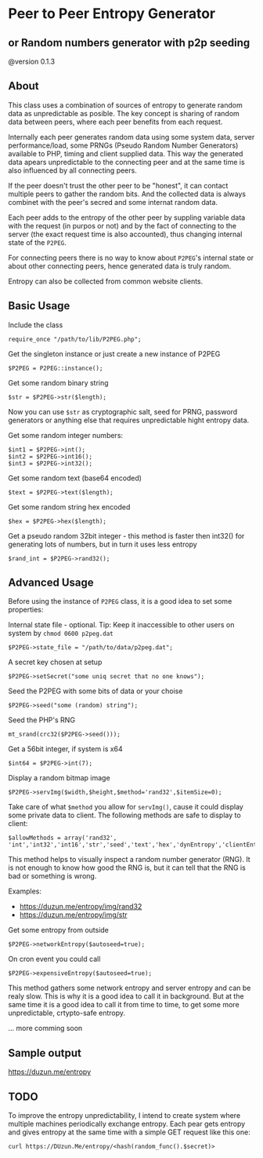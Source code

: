 
# Peer to Peer Entropy Generator
## or Random numbers generator with p2p seeding
@version 0.1.3

## About

This class uses a combination of sources of entropy to generate random data as unpredictable as posible. 
The key concept is sharing of random data between peers, where each peer benefits from each request.

Internally each peer generates random data using some system data, server performance/load, some PRNGs (Pseudo Random Number Generators) available to PHP, timing and client supplied data. This way the generated data apears unpredictable to the connecting peer and at the same time is also influenced by all connecting peers.

If the peer doesn't trust the other peer to be "honest", it can contact multiple peers to gather the random bits. And the collected data is always combinet with the peer's secred and some internat random data.

Each peer adds to the entropy of the other peer by suppling variable data with the request (in purpos or not) and by the fact of connecting to the server (the exact request time is also accounted), thus changing internal state of the `P2PEG`.

For connecting peers there is no way to know about `P2PEG`'s internal state or about other connecting peers, hence generated data is truly random.

Entropy can also be collected from common website clients.

## Basic Usage

Include the class

    require_once "/path/to/lib/P2PEG.php";
    
Get the singleton instance or just create a new instance of P2PEG

    $P2PEG = P2PEG::instance();
    
Get some random binary string

    $str = $P2PEG->str($length);

Now you can use `$str` as cryptographic salt, seed for PRNG, password generators or anything else that requires unpredictable hight entropy data.
    
Get some random integer numbers:

    $int1 = $P2PEG->int();
    $int2 = $P2PEG->int16();
    $int3 = $P2PEG->int32();
    
Get some random text (base64 encoded)

    $text = $P2PEG->text($length);
    
Get some random string hex encoded

    $hex = $P2PEG->hex($length);

Get a pseudo random 32bit integer - this method is faster then int32() for generating lots of numbers, but in turn it uses less entropy

    $rand_int = $P2PEG->rand32();

## Advanced Usage

Before using the instance of `P2PEG` class, it is a good idea to set some properties:

Internal state file - optional. Tip: Keep it inaccessible to other users on system by `chmod 0600 p2peg.dat`

    $P2PEG->state_file = "/path/to/data/p2peg.dat";
    
A secret key chosen at setup

    $P2PEG->setSecret("some uniq secret that no one knows");

Seed the P2PEG with some bits of data or your choise

    $P2PEG->seed("some (random) string");
    
Seed the PHP's RNG

    mt_srand(crc32($P2PEG->seed()));
    
Get a 56bit integer, if system is x64

    $int64 = $P2PEG->int(7);

Display a random bitmap image

    $P2PEG->servImg($width,$height,$method='rand32',$itemSize=0);
    
Take care of what `$method` you allow for `servImg()`, cause it could display some private data to client.
The following methods are safe to display to client:

    $allowMethods = array('rand32', 'int','int32','int16','str','seed','text','hex','dynEntropy','clientEntropy','networkEntropy');

This method helps to visually inspect a random number generator (RNG). It is not enough to know how good the RNG is, but it can tell that the RNG is bad or something is wrong.

Examples:
- https://duzun.me/entropy/img/rand32
- https://duzun.me/entropy/img/str


Get some entropy from outside
    
    $P2PEG->networkEntropy($autoseed=true);

On cron event you could call

    $P2PEG->expensiveEntropy($autoseed=true);
    
This method gathers some network entropy and server entropy and can be realy slow. This is why it is a good idea to call it in background. But at the same time it is a good idea to call it from time to time, to get some more unpredictable, crtypto-safe entropy.

 ... more comming soon
    

## Sample output

https://duzun.me/entropy


## TODO

To improve the entropy unpredictability, I intend to create system where multiple machines periodically exchange entropy. 
Each pear gets entropy and gives entropy at the same time with a simple GET request like this one:

    curl https://DUzun.Me/entropy/<hash(random_func().$secret)>



